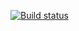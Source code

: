 [![Build status](https://ci.appveyor.com/api/projects/status/mmq4bh59mkcy2uej/branch/main?svg=true)](https://ci.appveyor.com/project/marpluto/homework-ci/branch/main)
